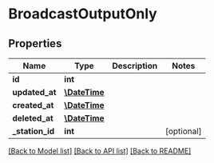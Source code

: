 # BroadcastOutputOnly

## Properties
Name | Type | Description | Notes
------------ | ------------- | ------------- | -------------
**id** | **int** |  | 
**updated_at** | [**\DateTime**](\DateTime.md) |  | 
**created_at** | [**\DateTime**](\DateTime.md) |  | 
**deleted_at** | [**\DateTime**](\DateTime.md) |  | 
**_station_id** | **int** |  | [optional] 

[[Back to Model list]](../README.md#documentation-for-models) [[Back to API list]](../README.md#documentation-for-api-endpoints) [[Back to README]](../README.md)


